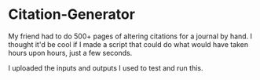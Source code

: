 # Citation-Generator

My friend had to do 500+ pages of altering citations for a journal by hand. I thought it'd be cool if I made a script that could do what would have taken hours upon hours, just a few seconds.

I uploaded the inputs and outputs I used to test and run this.
